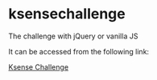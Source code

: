 # ksensechallenge
The challenge with jQuery or vanilla JS

It can be accessed from the following link:

[Ksense Challenge](http://ksense.francis.center/index.html)